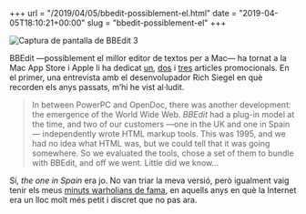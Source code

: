 +++
url = "/2019/04/05/bbedit-possiblement-el.html"
date = "2019-04-05T18:10:21+00:00"
slug = "bbedit-possiblement-el"
+++

<img src="/uploads/2019/2019-04-05-bbedit-3.jpg" alt="Captura de pantalla de BBEdit 3">

BBEdit —possiblement el millor editor de textos per a Mac— ha tornat a la Mac App Store i Apple li ha dedicat [un](https://itunes.apple.com/us/story/id1435835881), [dos](https://itunes.apple.com/us/story/id1451975928) i [tres](https://itunes.apple.com/us/story/id1433999132) articles promocionals. En el primer, una entrevista amb el desenvolupador Rich Siegel en què recorden els anys passats, m’hi he vist al·ludit.

> In between PowerPC and OpenDoc, there was another development: the emergence of the World Wide Web. *BBEdit* had a plug-in model at the time, and two of our customers —one in the
UK and one in Spain— independently wrote HTML markup tools. This was 1995, and we had no idea what HTML was, but we could tell that it was going somewhere. So we evaluated the tools, chose a set of them to bundle with BBEdit, and off we went. Little did we know…

Sí, *the one in Spain* era jo. No van triar la meva versió, però igualment vaig tenir els meus [minuts warholians de fama](/2003/06/03/bbedit), en aquells anys en què la Internet era un lloc molt més petit i discret que no pas ara.
